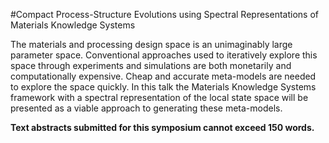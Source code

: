 #Compact Process-Structure Evolutions using Spectral Representations of Materials Knowledge Systems

The materials and processing design space is an unimaginably large parameter space. Conventional approaches used to
iteratively explore this space through experiments and simulations are both monetarily and computationally expensive. 
Cheap and accurate meta-models are needed to explore the space quickly. In this talk the Materials Knowledge Systems
framework with a spectral representation of the local state space will be presented as a viable approach to generating
these meta-models. 

**Text abstracts submitted for this symposium cannot exceed 150 words.**
